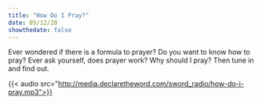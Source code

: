 ```yaml
---
title: "How Do I Pray?"
date: 05/12/20
showthedate: false
---
```


Ever wondered if there is a formula to prayer? Do you want to know how to pray? Ever ask yourself, does prayer work? Why should I pray? Then tune in and find out.
<!--more-->
{{< audio src="http://media.declaretheword.com/sword_radio/how-do-i-pray.mp3">}}